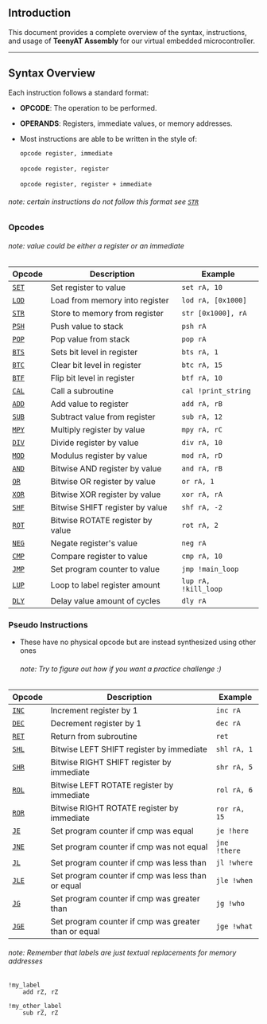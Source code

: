 ## Introduction
This document provides a complete overview of the syntax, instructions, and usage of  **TeenyAT Assembly** for our virtual embedded microcontroller.

---

## Syntax Overview
Each instruction follows a standard format:

- **OPCODE**: The operation to be performed.  
- **OPERANDS**: Registers, immediate values, or memory addresses.  
- Most instructions are able to be written in the style of:

    `opcode register, immediate` <br>  
    `opcode register, register` <br>  
    `opcode register, register + immediate`

###### note: certain instructions do not follow this format see [`STR`](./instructions/str.md)

<a name="opcode-table"/>

### Opcodes
###### note: value could be either a register or an immediate 

| Opcode  | Description                  | Example                  |
|---------|------------------------------|--------------------------|
| [`SET`](./instructions/set.md)  | Set register to value | `set rA, 10`          |
| [`LOD`](./instructions/lod.md) | Load from memory into register  | `lod rA, [0x1000]`     |
| [`STR`](./instructions/str.md)  | Store to memory from register | `str [0x1000], rA`   |
| [`PSH`](./instructions/psh.md)   | Push value to stack | `psh rA`       |
| [`POP`](./instructions/pop.md)   | Pop value from stack | `pop rA`       |
| [`BTS`](./instructions/bts.md)   | Sets bit level in register  | `bts rA, 1`              |
| [`BTC`](./instructions/btc.md)   | Clear bit level in register | `btc rA, 15`            |
| [`BTF`](./instructions/btf.md)  | Flip bit level in register             | `btf rA, 10`             |
| [`CAL`](./instructions/cal.md)   | Call a subroutine        | `cal !print_string`                   |
| [`ADD`](./instructions/add.md)   | Add value to register        | `add rA, rB`                   |
| [`SUB`](./instructions/sub.md)   | Subtract value from register        | `sub rA, 12`      |
| [`MPY`](./instructions/mpy.md)   | Multiply register by value        | `mpy rA, rC`        |
| [`DIV`](./instructions/div.md)   | Divide register by value        | `div rA, 10`       |
| [`MOD`](./instructions/mod.md)   | Modulus register by value        | `mod rA, rD`     |
| [`AND`](./instructions/and.md)   | Bitwise AND register by value       | `and rA, rB`  |
| [`OR`](./instructions/or.md)   | Bitwise OR register by value        | `or rA, 1`    |
| [`XOR`](./instructions/xor.md)   | Bitwise XOR register by value        | `xor rA, rA`        |
| [`SHF`](./instructions/shf.md)   | Bitwise SHIFT register by value        | `shf rA, -2`     |
| [`ROT`](./instructions/rot.md)   | Bitwise ROTATE register by value    | `rot rA, 2`      |
| [`NEG`](./instructions/neg.md)   | Negate register's value       | `neg rA`                   |
| [`CMP`](./instructions/cmp.md)   | Compare register to value        | `cmp rA, 10`     |
| [`JMP`](./instructions/jmp.md)   | Set program counter to value        | `jmp !main_loop`|
| [`LUP`](./instructions/lup.md)   | Loop to label register amount     | `lup rA, !kill_loop`|
| [`DLY`](./instructions/dly.md)   | Delay value amount of cycles        | `dly rA`|

<a name="pseudo-table"/>

### Pseudo Instructions
- These have no physical opcode but are instead synthesized using other ones  
  ###### note: Try to figure out how if you want a practice challenge :)  

| Opcode  | Description                  | Example                  |
|---------|------------------------------|--------------------------|
| [`INC`](./instructions/inc.md)  | Increment register by 1 | `inc rA`          |
| [`DEC`](./instructions/dec.md) | Decrement register by 1  | `dec rA`     |
| [`RET`](./instructions/ret.md)  | Return from subroutine | `ret`   |
| [`SHL`](./instructions/shl.md)   | Bitwise LEFT SHIFT register by immediate  | `shl rA, 1`       |
| [`SHR`](./instructions/shr.md)   | Bitwise RIGHT SHIFT register by immediate | `shr rA, 5`       |
| [`ROL`](./instructions/rol.md)   | Bitwise LEFT ROTATE register by immediate  | `rol rA, 6`    |
| [`ROR`](./instructions/ror.md)   | Bitwise RIGHT ROTATE register by immediate | `ror rA, 15`    |
| [`JE`](./instructions/je.md)  | Set program counter if cmp was equal      | `je !here`   |
| [`JNE`](./instructions/jne.md)   | Set program counter if cmp was not equal| `jne !there`  |
| [`JL`](./instructions/jl.md)   | Set program counter if cmp was less than | `jl !where`  |
| [`JLE`](./instructions/jle.md)   | Set program counter if cmp was less than or equal| `jle !when`  |
| [`JG`](./instructions/jg.md)   | Set program counter if cmp was greater than  | `jg !who`  |
| [`JGE`](./instructions/jge.md)   | Set program counter if cmp was greater than or equal | `jge !what` |

###### note: Remember that labels are just textual replacements for memory addresses
```assembly
!my_label
    add rZ, rZ

!my_other_label
    sub rZ, rZ
